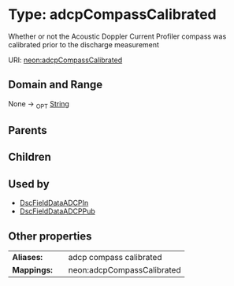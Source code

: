 
# Type: adcpCompassCalibrated


Whether or not the Acoustic Doppler Current Profiler compass was calibrated prior to the discharge measurement

URI: [neon:adcpCompassCalibrated](https://data.neonscience.org/adcpCompassCalibrated)


## Domain and Range

None ->  <sub>OPT</sub> [String](types/String.md)

## Parents


## Children


## Used by

 * [DscFieldDataADCPIn](DscFieldDataADCPIn.md)
 * [DscFieldDataADCPPub](DscFieldDataADCPPub.md)

## Other properties

|  |  |  |
| --- | --- | --- |
| **Aliases:** | | adcp compass calibrated |
| **Mappings:** | | neon:adcpCompassCalibrated |


